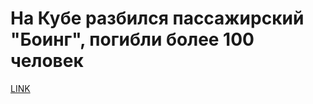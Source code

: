 # На Кубе разбился пассажирский "Боинг", погибли более 100 человек



[LINK](https://varlamov.ru/2927446.html)